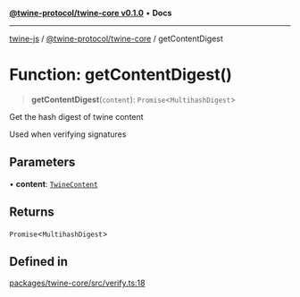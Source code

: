 [**@twine-protocol/twine-core v0.1.0**](../index.md) • **Docs**

***

[twine-js](../../../index.md) / [@twine-protocol/twine-core](../index.md) / getContentDigest

# Function: getContentDigest()

> **getContentDigest**(`content`): `Promise`\<`MultihashDigest`\>

Get the hash digest of twine content

Used when verifying signatures

## Parameters

• **content**: [`TwineContent`](../type-aliases/TwineContent.md)

## Returns

`Promise`\<`MultihashDigest`\>

## Defined in

[packages/twine-core/src/verify.ts:18](https://github.com/twine-protocol/twine-js/blob/afcd6a4191783e38a824b15e0910dbcaa4196a95/packages/twine-core/src/verify.ts#L18)
